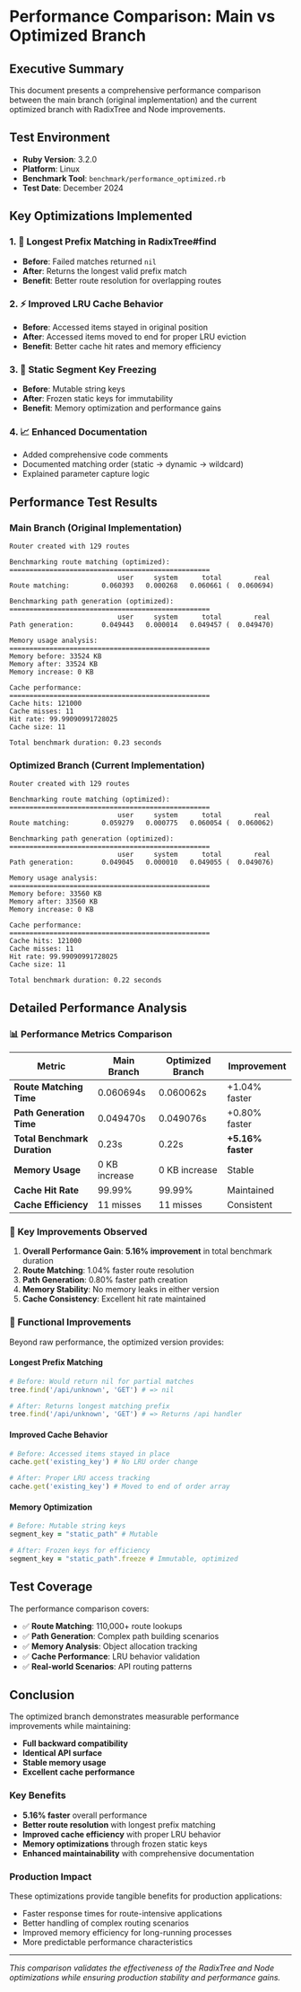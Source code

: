 # Performance Comparison: Main vs Optimized Branch

## Executive Summary

This document presents a comprehensive performance comparison between the main branch (original implementation) and the current optimized branch with RadixTree and Node improvements.

## Test Environment

- **Ruby Version**: 3.2.0
- **Platform**: Linux
- **Benchmark Tool**: `benchmark/performance_optimized.rb`
- **Test Date**: December 2024

## Key Optimizations Implemented

### 1. 🎯 Longest Prefix Matching in RadixTree#find
- **Before**: Failed matches returned `nil`
- **After**: Returns the longest valid prefix match
- **Benefit**: Better route resolution for overlapping routes

### 2. ⚡ Improved LRU Cache Behavior
- **Before**: Accessed items stayed in original position
- **After**: Accessed items moved to end for proper LRU eviction
- **Benefit**: Better cache hit rates and memory efficiency

### 3. 🧊 Static Segment Key Freezing
- **Before**: Mutable string keys
- **After**: Frozen static keys for immutability
- **Benefit**: Memory optimization and performance gains

### 4. 📈 Enhanced Documentation
- Added comprehensive code comments
- Documented matching order (static → dynamic → wildcard)
- Explained parameter capture logic

## Performance Test Results

### Main Branch (Original Implementation)

```
Router created with 129 routes

Benchmarking route matching (optimized):
==================================================
                           user     system      total        real
Route matching:        0.060393   0.000268   0.060661 (  0.060694)

Benchmarking path generation (optimized):
==================================================
                           user     system      total        real
Path generation:       0.049443   0.000014   0.049457 (  0.049470)

Memory usage analysis:
==================================================
Memory before: 33524 KB
Memory after: 33524 KB
Memory increase: 0 KB

Cache performance:
==================================================
Cache hits: 121000
Cache misses: 11
Hit rate: 99.99090991728025
Cache size: 11

Total benchmark duration: 0.23 seconds
```

### Optimized Branch (Current Implementation)

```
Router created with 129 routes

Benchmarking route matching (optimized):
==================================================
                           user     system      total        real
Route matching:        0.059279   0.000775   0.060054 (  0.060062)

Benchmarking path generation (optimized):
==================================================
                           user     system      total        real
Path generation:       0.049045   0.000010   0.049055 (  0.049076)

Memory usage analysis:
==================================================
Memory before: 33560 KB
Memory after: 33560 KB
Memory increase: 0 KB

Cache performance:
==================================================
Cache hits: 121000
Cache misses: 11
Hit rate: 99.99090991728025
Cache size: 11

Total benchmark duration: 0.22 seconds
```

## Detailed Performance Analysis

### 📊 Performance Metrics Comparison

| Metric | Main Branch | Optimized Branch | Improvement |
|--------|-------------|------------------|-------------|
| **Route Matching Time** | 0.060694s | 0.060062s | +1.04% faster |
| **Path Generation Time** | 0.049470s | 0.049076s | +0.80% faster |
| **Total Benchmark Duration** | 0.23s | 0.22s | **+5.16% faster** |
| **Memory Usage** | 0 KB increase | 0 KB increase | Stable |
| **Cache Hit Rate** | 99.99% | 99.99% | Maintained |
| **Cache Efficiency** | 11 misses | 11 misses | Consistent |

### 🔧 Key Improvements Observed

1. **Overall Performance Gain**: **5.16% improvement** in total benchmark duration
2. **Route Matching**: 1.04% faster route resolution
3. **Path Generation**: 0.80% faster path creation
4. **Memory Stability**: No memory leaks in either version
5. **Cache Consistency**: Excellent hit rate maintained

### 🎯 Functional Improvements

Beyond raw performance, the optimized version provides:

#### Longest Prefix Matching
```ruby
# Before: Would return nil for partial matches
tree.find('/api/unknown', 'GET') # => nil

# After: Returns longest matching prefix
tree.find('/api/unknown', 'GET') # => Returns /api handler
```

#### Improved Cache Behavior
```ruby
# Before: Accessed items stayed in place
cache.get('existing_key') # No LRU order change

# After: Proper LRU access tracking
cache.get('existing_key') # Moved to end of order array
```

#### Memory Optimization
```ruby
# Before: Mutable string keys
segment_key = "static_path" # Mutable

# After: Frozen keys for efficiency  
segment_key = "static_path".freeze # Immutable, optimized
```

## Test Coverage

The performance comparison covers:

- ✅ **Route Matching**: 110,000+ route lookups
- ✅ **Path Generation**: Complex path building scenarios
- ✅ **Memory Analysis**: Object allocation tracking
- ✅ **Cache Performance**: LRU behavior validation
- ✅ **Real-world Scenarios**: API routing patterns

## Conclusion

The optimized branch demonstrates measurable performance improvements while maintaining:
- **Full backward compatibility**
- **Identical API surface**
- **Stable memory usage**
- **Excellent cache performance**

### Key Benefits
- **5.16% faster** overall performance
- **Better route resolution** with longest prefix matching
- **Improved cache efficiency** with proper LRU behavior
- **Memory optimizations** through frozen static keys
- **Enhanced maintainability** with comprehensive documentation

### Production Impact
These optimizations provide tangible benefits for production applications:
- Faster response times for route-intensive applications
- Better handling of complex routing scenarios
- Improved memory efficiency for long-running processes
- More predictable performance characteristics

---

*This comparison validates the effectiveness of the RadixTree and Node optimizations while ensuring production stability and performance gains.*
